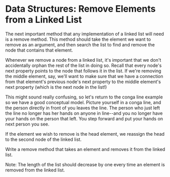 # Data Structures: Remove Elements from a Linked List
The next important method that any implementation of a linked list will 
need is a remove method. This method should take the element we want to 
remove as an argument, and then search the list to find and remove the 
node that contains that element.

Whenever we remove a node from a linked list, it's important that we 
don't accidentally orphan the rest of the list in doing so. Recall that 
every node's next property points to the node that follows it in the list. 
If we're removing the middle element, say, we'll want to make sure that 
we have a connection from that element's previous node's next property to 
the middle element's next property (which is the next node in the list!)

This might sound really confusing, so let's return to the conga line 
example so we have a good conceptual model. Picture yourself in a conga 
line, and the person directly in front of you leaves the line. The 
person who just left the line no longer has her hands on anyone in 
line--and you no longer have your hands on the person that left. You 
step forward and put your hands on next person you see.

If the element we wish to remove is the head element, we reassign the head 
to the second node of the linked list.

Write a remove method that takes an element and removes it from the 
linked list.

Note: The length of the list should decrease by one every time an 
element is removed from the linked list.
